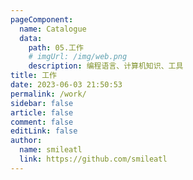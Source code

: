 ```yaml
---
pageComponent:
  name: Catalogue
  data:
    path: 05.工作
    # imgUrl: /img/web.png
    description: 编程语言、计算机知识、工具
title: 工作
date: 2023-06-03 21:50:53
permalink: /work/
sidebar: false
article: false
comment: false
editLink: false
author:
  name: smileatl
  link: https://github.com/smileatl
---
```

